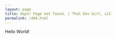 ```yaml
---
layout: page
title: Oops! Page not found. | That Dev Girl, LLC
permalink: /404.html
---
```


<p>Hello World!</p>
